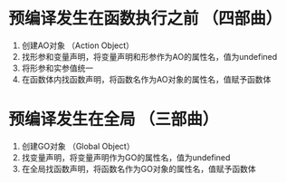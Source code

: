# 预编译发生在函数执行之前 （四部曲）

1. 创建AO对象   （Action Object）
2. 找形参和变量声明，将变量声明和形参作为AO的属性名，值为undefined
3. 将形参和实参值统一
4. 在函数体内找函数声明，将函数名作为AO对象的属性名，值赋予函数体



# 预编译发生在全局 （三部曲）
1. 创建GO对象  （Global Object）
2. 找变量声明，将变量声明作为GO的属性名，值为undefined
3. 在全局找函数声明，将函数名作为GO对象的属性名，值赋予函数体